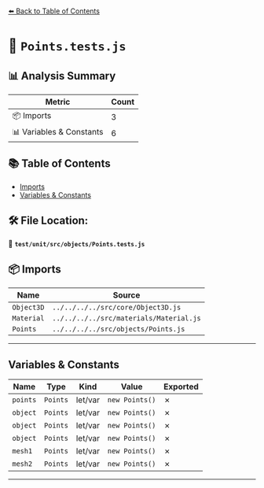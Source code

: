 [⬅️ Back to Table of Contents](../../../../index.md)

# 📄 `Points.tests.js`

## 📊 Analysis Summary

| Metric | Count |
|--------|-------|
| 📦 Imports | 3 |
| 📊 Variables & Constants | 6 |

## 📚 Table of Contents

- [Imports](#imports)
- [Variables & Constants](#variables-constants)

## 🛠️ File Location:
📂 **`test/unit/src/objects/Points.tests.js`**

## 📦 Imports

| Name | Source |
|------|--------|
| `Object3D` | `../../../../src/core/Object3D.js` |
| `Material` | `../../../../src/materials/Material.js` |
| `Points` | `../../../../src/objects/Points.js` |


---

## Variables & Constants

| Name | Type | Kind | Value | Exported |
|------|------|------|-------|----------|
| `points` | `Points` | let/var | `new Points()` | ✗ |
| `object` | `Points` | let/var | `new Points()` | ✗ |
| `object` | `Points` | let/var | `new Points()` | ✗ |
| `object` | `Points` | let/var | `new Points()` | ✗ |
| `mesh1` | `Points` | let/var | `new Points()` | ✗ |
| `mesh2` | `Points` | let/var | `new Points()` | ✗ |


---